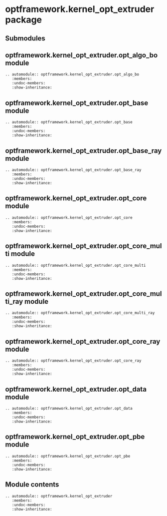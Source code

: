 # optframework.kernel_opt_extruder package

## Submodules

## optframework.kernel_opt_extruder.opt_algo_bo module

```{eval-rst}
.. automodule:: optframework.kernel_opt_extruder.opt_algo_bo
   :members:
   :undoc-members:
   :show-inheritance:
```

## optframework.kernel_opt_extruder.opt_base module

```{eval-rst}
.. automodule:: optframework.kernel_opt_extruder.opt_base
   :members:
   :undoc-members:
   :show-inheritance:
```

## optframework.kernel_opt_extruder.opt_base_ray module

```{eval-rst}
.. automodule:: optframework.kernel_opt_extruder.opt_base_ray
   :members:
   :undoc-members:
   :show-inheritance:
```

## optframework.kernel_opt_extruder.opt_core module

```{eval-rst}
.. automodule:: optframework.kernel_opt_extruder.opt_core
   :members:
   :undoc-members:
   :show-inheritance:
```

## optframework.kernel_opt_extruder.opt_core_multi module

```{eval-rst}
.. automodule:: optframework.kernel_opt_extruder.opt_core_multi
   :members:
   :undoc-members:
   :show-inheritance:
```

## optframework.kernel_opt_extruder.opt_core_multi_ray module

```{eval-rst}
.. automodule:: optframework.kernel_opt_extruder.opt_core_multi_ray
   :members:
   :undoc-members:
   :show-inheritance:
```

## optframework.kernel_opt_extruder.opt_core_ray module

```{eval-rst}
.. automodule:: optframework.kernel_opt_extruder.opt_core_ray
   :members:
   :undoc-members:
   :show-inheritance:
```

## optframework.kernel_opt_extruder.opt_data module

```{eval-rst}
.. automodule:: optframework.kernel_opt_extruder.opt_data
   :members:
   :undoc-members:
   :show-inheritance:
```

## optframework.kernel_opt_extruder.opt_pbe module

```{eval-rst}
.. automodule:: optframework.kernel_opt_extruder.opt_pbe
   :members:
   :undoc-members:
   :show-inheritance:
```

## Module contents

```{eval-rst}
.. automodule:: optframework.kernel_opt_extruder
   :members:
   :undoc-members:
   :show-inheritance:
```
